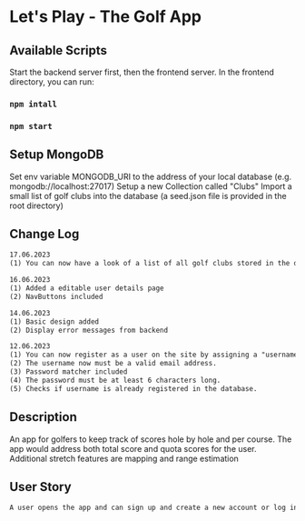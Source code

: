 # Let's Play - The Golf App

## Available Scripts

Start the backend server first, then the frontend server.
In the frontend directory, you can run:

### `npm intall`
### `npm start`

## Setup MongoDB
Set env variable MONGODB_URI to the address of your local database (e.g. mongodb://localhost:27017)
Setup a new Collection called "Clubs"
Import a small list of golf clubs into the database (a seed.json file is provided in the root directory)

## Change Log

```md
17.06.2023
(1) You can now have a look of a list of all golf clubs stored in the database

16.06.2023 
(1) Added a editable user details page
(2) NavButtons included

14.06.2023
(1) Basic design added
(2) Display error messages from backend

12.06.2023
(1) You can now register as a user on the site by assigning a "username" and a "password".
(2) The username now must be a valid email address.
(3) Password matcher included
(4) The password must be at least 6 characters long.
(5) Checks if username is already registered in the database.
```

## Description 
An app for golfers to keep track of scores hole by hole and per course. The app would address both total score and quota scores for the user. Additional stretch features are mapping and range estimation

## User Story

```md
A user opens the app and can sign up and create a new account or log in with credentials. Once the user is logged in they are brought to  the home page, then the users score history,  handicap value, and nav bar are displayed. The user can interact with the nav bar and click their Post Score, Stats, Golf Games

